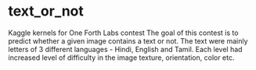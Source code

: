 # text_or_not
Kaggle kernels for One Forth Labs contest
The goal of this contest is to predict whether a given image contains a text or not.
The text were mainly letters of 3 different languages - Hindi, English and Tamil.
Each level had increased level of difficulty in the image texture, orientation, color etc.
